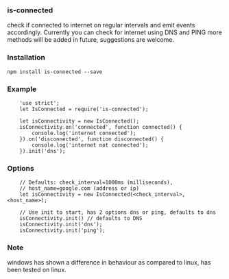 ### is-connected
check if connected to internet on regular intervals and emit events accordingly. Currently you can check for internet using DNS and PING more methods will be added in future, suggestions are welcome.

### Installation
	npm install is-connected --save

### Example

		'use strict';
		let IsConnected = require('is-connected');

		let isConnectivity = new IsConnected();
		isConnectivity.on('connected', function connected() {
		    console.log('internet connected');
		}).on('disconnected', function disconnected() {
		    console.log('internet not connected');
		}).init('dns');

### Options

		// Defaults: check_interval=1000ms (milliseconds),
		// host_name=google.com (address or ip)
		let isConnectivity = new IsConnected(<check_interval>,<host_name>); 
		
		// Use init to start, has 2 options dns or ping, defaults to dns
		isConnectivity.init() // defaults to DNS
		isConnectivity.init('dns');
		isConnectivity.init('ping');

### Note
windows has shown a difference in behaviour as compared to linux, has been tested on linux.

